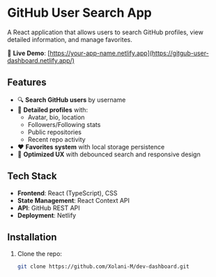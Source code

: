 # GitHub User Search App   

A React application that allows users to search GitHub profiles, view detailed information, and manage favorites.  

🔗 **Live Demo**: [https://your-app-name.netlify.app](https://gitgub-user-dashboard.netlify.app/)  

## Features  

- 🔍 **Search GitHub users** by username  
- 📄 **Detailed profiles** with:  
  - Avatar, bio, location  
  - Followers/Following stats  
  - Public repositories  
  - Recent repo activity  
- ❤️ **Favorites system** with local storage persistence  
- 🚀 **Optimized UX** with debounced search and responsive design  

## Tech Stack  

- **Frontend**: React (TypeScript), CSS  
- **State Management**: React Context API  
- **API**: GitHub REST API  
- **Deployment**: Netlify  

## Installation  

1. Clone the repo:  
   ```bash
   git clone https://github.com/Xolani-M/dev-dashboard.git
